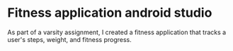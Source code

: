 # Fitness application android studio
 As part of a varsity assignment, I created a fitness application that tracks a user's steps, weight, and fitness progress.
